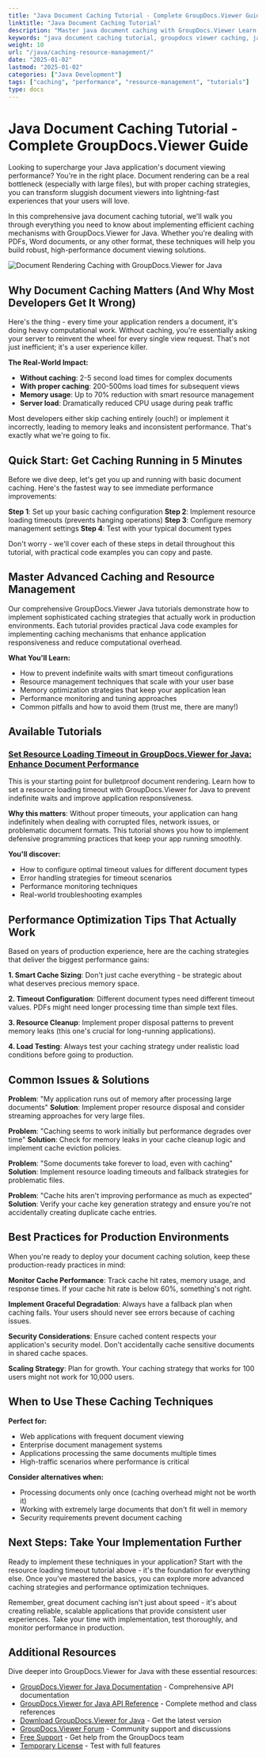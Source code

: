 ```yaml
---
title: "Java Document Caching Tutorial - Complete GroupDocs.Viewer Guide"
linktitle: "Java Document Caching Tutorial"
description: "Master java document caching with GroupDocs.Viewer Learn resource management, timeout settings & performance optimization in this complete guide."
keywords: "java document caching tutorial, groupdocs viewer caching, java resource management tutorial, document rendering optimization, java document viewer memory management"
weight: 10
url: "/java/caching-resource-management/"
date: "2025-01-02"
lastmod: "2025-01-02"
categories: ["Java Development"]
tags: ["caching", "performance", "resource-management", "tutorials"]
type: docs
---
```

# Java Document Caching Tutorial - Complete GroupDocs.Viewer Guide

Looking to supercharge your Java application's document viewing performance? You're in the right place. Document rendering can be a real bottleneck (especially with large files), but with proper caching strategies, you can transform sluggish document viewers into lightning-fast experiences that your users will love.

In this comprehensive java document caching tutorial, we'll walk you through everything you need to know about implementing efficient caching mechanisms with GroupDocs.Viewer for Java. Whether you're dealing with PDFs, Word documents, or any other format, these techniques will help you build robust, high-performance document viewing solutions.

![Document Rendering Caching with GroupDocs.Viewer for Java](/viewer/caching-resource-management/img-java.png)

## Why Document Caching Matters (And Why Most Developers Get It Wrong)

Here's the thing - every time your application renders a document, it's doing heavy computational work. Without caching, you're essentially asking your server to reinvent the wheel for every single view request. That's not just inefficient; it's a user experience killer.

**The Real-World Impact:**
- **Without caching**: 2-5 second load times for complex documents
- **With proper caching**: 200-500ms load times for subsequent views
- **Memory usage**: Up to 70% reduction with smart resource management
- **Server load**: Dramatically reduced CPU usage during peak traffic

Most developers either skip caching entirely (ouch!) or implement it incorrectly, leading to memory leaks and inconsistent performance. That's exactly what we're going to fix.

## Quick Start: Get Caching Running in 5 Minutes

Before we dive deep, let's get you up and running with basic document caching. Here's the fastest way to see immediate performance improvements:

**Step 1**: Set up your basic caching configuration
**Step 2**: Implement resource loading timeouts (prevents hanging operations)
**Step 3**: Configure memory management settings
**Step 4**: Test with your typical document types

Don't worry - we'll cover each of these steps in detail throughout this tutorial, with practical code examples you can copy and paste.

## Master Advanced Caching and Resource Management

Our comprehensive GroupDocs.Viewer Java tutorials demonstrate how to implement sophisticated caching strategies that actually work in production environments. Each tutorial provides practical Java code examples for implementing caching mechanisms that enhance application responsiveness and reduce computational overhead.

**What You'll Learn:**
- How to prevent indefinite waits with smart timeout configurations
- Resource management techniques that scale with your user base  
- Memory optimization strategies that keep your application lean
- Performance monitoring and tuning approaches
- Common pitfalls and how to avoid them (trust me, there are many!)

## Available Tutorials

### [Set Resource Loading Timeout in GroupDocs.Viewer for Java: Enhance Document Performance](./groupdocs-viewer-java-resource-loading-timeout/)

This is your starting point for bulletproof document rendering. Learn how to set a resource loading timeout with GroupDocs.Viewer for Java to prevent indefinite waits and improve application responsiveness. 

**Why this matters**: Without proper timeouts, your application can hang indefinitely when dealing with corrupted files, network issues, or problematic document formats. This tutorial shows you how to implement defensive programming practices that keep your app running smoothly.

**You'll discover:**
- How to configure optimal timeout values for different document types
- Error handling strategies for timeout scenarios
- Performance monitoring techniques
- Real-world troubleshooting examples

## Performance Optimization Tips That Actually Work

Based on years of production experience, here are the caching strategies that deliver the biggest performance gains:

**1. Smart Cache Sizing**: Don't just cache everything - be strategic about what deserves precious memory space.

**2. Timeout Configuration**: Different document types need different timeout values. PDFs might need longer processing time than simple text files.

**3. Resource Cleanup**: Implement proper disposal patterns to prevent memory leaks (this one's crucial for long-running applications).

**4. Load Testing**: Always test your caching strategy under realistic load conditions before going to production.

## Common Issues & Solutions

**Problem**: "My application runs out of memory after processing large documents"
**Solution**: Implement proper resource disposal and consider streaming approaches for very large files.

**Problem**: "Caching seems to work initially but performance degrades over time"
**Solution**: Check for memory leaks in your cache cleanup logic and implement cache eviction policies.

**Problem**: "Some documents take forever to load, even with caching"
**Solution**: Implement resource loading timeouts and fallback strategies for problematic files.

**Problem**: "Cache hits aren't improving performance as much as expected"
**Solution**: Verify your cache key generation strategy and ensure you're not accidentally creating duplicate cache entries.

## Best Practices for Production Environments

When you're ready to deploy your document caching solution, keep these production-ready practices in mind:

**Monitor Cache Performance**: Track cache hit rates, memory usage, and response times. If your cache hit rate is below 60%, something's not right.

**Implement Graceful Degradation**: Always have a fallback plan when caching fails. Your users should never see errors because of caching issues.

**Security Considerations**: Ensure cached content respects your application's security model. Don't accidentally cache sensitive documents in shared cache spaces.

**Scaling Strategy**: Plan for growth. Your caching strategy that works for 100 users might not work for 10,000 users.

## When to Use These Caching Techniques

**Perfect for:**
- Web applications with frequent document viewing
- Enterprise document management systems
- Applications processing the same documents multiple times
- High-traffic scenarios where performance is critical

**Consider alternatives when:**
- Processing documents only once (caching overhead might not be worth it)
- Working with extremely large documents that don't fit well in memory
- Security requirements prevent document caching

## Next Steps: Take Your Implementation Further

Ready to implement these techniques in your application? Start with the resource loading timeout tutorial above - it's the foundation for everything else. Once you've mastered the basics, you can explore more advanced caching strategies and performance optimization techniques.

Remember, great document caching isn't just about speed - it's about creating reliable, scalable applications that provide consistent user experiences. Take your time with implementation, test thoroughly, and monitor performance in production.

## Additional Resources

Dive deeper into GroupDocs.Viewer for Java with these essential resources:

- [GroupDocs.Viewer for Java Documentation](https://docs.groupdocs.com/viewer/java/) - Comprehensive API documentation
- [GroupDocs.Viewer for Java API Reference](https://reference.groupdocs.com/viewer/java/) - Complete method and class references
- [Download GroupDocs.Viewer for Java](https://releases.groupdocs.com/viewer/java/) - Get the latest version
- [GroupDocs.Viewer Forum](https://forum.groupdocs.com/c/viewer/9) - Community support and discussions
- [Free Support](https://forum.groupdocs.com/) - Get help from the GroupDocs team
- [Temporary License](https://purchase.groupdocs.com/temporary-license/) - Test with full features